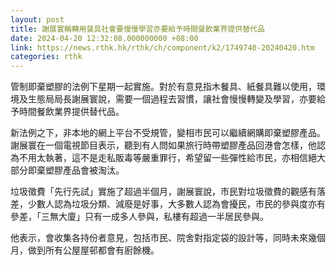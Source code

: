 ```yaml
---
layout: post
title: 謝展寰稱轉用餐具社會要慢慢學習亦要給予時間餐飲業界提供替代品
date: 2024-04-20 12:32:08.000000000 +08:00
link: https://news.rthk.hk/rthk/ch/component/k2/1749740-20240420.htm
categories: rthk
---
```


管制即棄塑膠的法例下星期一起實施。對於有意見指木餐具、紙餐具難以使用，環境及生態局局長謝展寰說，需要一個過程去習慣，讓社會慢慢轉變及學習，亦要給予時間餐飲業界提供替代品。

新法例之下，非本地的網上平台不受規管，變相市民可以繼續網購即棄塑膠產品。謝展寰在一個電視節目表示，聽到有人問如果旅行時帶塑膠產品回港會怎樣，他認為不用太執著，這不是走私販毒等嚴重罪行，希望留一些彈性給市民，亦相信絕大部分即棄塑膠產品會被淘汰。

垃圾徵費「先行先試」實施了超過半個月，謝展寰說，市民對垃圾徵費的觀感有落差，少數人認為垃圾分類、減廢是好事，大多數人認為會擾民，市民的參與度亦有參差，「三無大廈」只有一成多人參與，私樓有超過一半居民參與。

他表示，會收集各持份者意見，包括市民、院舍對指定袋的設計等，同時未來幾個月，做到所有公屋屋邨都會有廚餘機。

